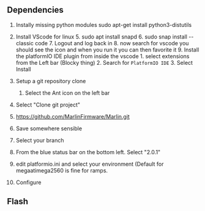 ## Dependencies
1. Instally missing python modules
    sudo apt-get install python3-distutils
    

3. Install VScode for linux
	5. sudo apt install snapd
	6. sudo snap install --classic code
	7. Logout and log back in
	8. now search for vscode you should see the icon and when you run it you can then favorite it
	9. Install the platformIO IDE plugin from inside the vscode
		1. select extensions from the Left bar (Blocky thing)
		2. Search for `PlatformIO IDE`
		3. Select Install
4. Setup a git repository clone
	1. Select the Ant icon on the left bar
5. Select "Clone git project"
6. https://github.com/MarlinFirmware/Marlin.git
7. Save somewhere sensible
8. Select your branch
9. From the blue status bar on the bottom left.  Select "2.0.1"  
10. edit platformio.ini and select your environment (Default for megaatimega2560 is fine for ramps.
11. Configure

## Flash

<!--stackedit_data:
eyJoaXN0b3J5IjpbMjEzMjAzMjMyMSwtODA5NjM2Njg3LDU2OD
Q1MzAwMCwtMTM4NDYxMDEwLDE4NDA3MDI3NTcsLTExNTA3MjQ2
MjAsLTczODg2ODk5NCwxMTM1NzYyMzA3LDEyMTM1MjIxMDEsMT
E2MjU3Mzk0NywtNDgzODY3ODk1XX0=
-->